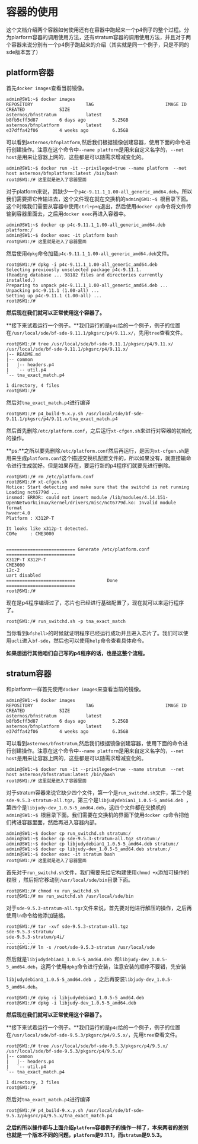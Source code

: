 # 容器的使用

这个文档介绍两个容器如何使用还有在容器中跑起来一个p4例子的整个过程。分为plarform容器的调用使用方法，还有stratum容器的调用使用方法，并且对于两个容器来说分别有一个p4例子跑起来的介绍（其实就是同一个例子，只是不同的sde版本罢了）

## platform容器

首先`docker images`查看当前镜像。

```shell
admin@SW1:~$ docker images
REPOSITORY                    TAG                           IMAGE ID            CREATED             SIZE
asternos/bfnstratum           latest                        b8fb5cff3d87        6 days ago          5.25GB
asternos/bfnplatform          latest                        e37dffa42f06        4 weeks ago         6.35GB
```

可以看到`asternos/bfnplatform`,然后我们根据镜像创建容器，使用下面的命令进行创建操作。注意在这个命令中`--name platform`是用来自定义名字的，`--net host`是用来让容器上网的，这些都是可以随需求增减变化的。

```shell
admin@SW1:~$ docker run -it --privileged=true --name platform  --net host asternos/bfnplatform:latest /bin/bash
root@SW1:/# 这里就是进入了容器里面
```

对于platform来说，其缺少一个`p4c-9.11.1_1.00-all_generic_amd64.deb`，所以我们需要把它传输进去，这个文件现在就在交换机的`admin@SW1:~$ `根目录下面。这个时候我们需要从容器中使用`ctrl+p+q`退出，然后使用`docker cp`命令将文件传输到容器里面去，之后用`docker exec`再进入容器中。

```shell
admin@SW1:~$ docker cp p4c-9.11.1_1.00-all_generic_amd64.deb platform:/
admin@SW1:~$ docker exec -it platform bash
root@SW1:/# 这里就是进入了容器里面
```

然后使用`dpkg`命令加载`p4c-9.11.1_1.00-all_generic_amd64.deb`文件。

```shell
root@SW1:/# dpkg -i p4c-9.11.1_1.00-all_generic_amd64.deb
Selecting previously unselected package p4c-9.11.1.
(Reading database ... 98182 files and directories currently installed.)
Preparing to unpack p4c-9.11.1_1.00-all_generic_amd64.deb ...
Unpacking p4c-9.11.1 (1.00-all) ...
Setting up p4c-9.11.1 (1.00-all) ...
root@SW1:/#
```

**然后现在我们就可以正常使用这个容器了。**

**接下来试着运行一个例子。**我们运行的是`p4c`给的一个例子，例子的位置在`/usr/local/sde/bf-sde-9.11.1/pkgsrc/p4/9.11.x/`，先用`tree`查看文件。

```shell
root@SW1:/# tree /usr/local/sde/bf-sde-9.11.1/pkgsrc/p4/9.11.x/
/usr/local/sde/bf-sde-9.11.1/pkgsrc/p4/9.11.x/
|-- README.md
|-- common
|   |-- headers.p4
|   `-- util.p4
`-- tna_exact_match.p4

1 directory, 4 files
root@SW1:/#
```

然后对`tna_exact_match.p4`进行编译

```shell
root@SW1:/# p4_build-9.x.y.sh /usr/local/sde/bf-sde-9.11.1/pkgsrc/p4/9.11.x/tna_exact_match.p4
```

然后首先删除`/etc/platform.conf`，之后运行`xt-cfgen.sh`来进行对容器的初始化的操作。

**ps:**之所以要先删除`/etc/platform.conf`然后再运行，是因为`xt-cfgen.sh`是用来生成`platform.conf`这个描述交换机配置文件的，所以如果没有，就直接输命令进行生成就好。但是如果存在，要运行新的p4程序们就要先进行删除。

```shell
root@SW1:/# rm /etc/platform.conf
root@SW1:/# xt-cfgen.sh
Notice: Start detecting and make sure that the switchd is not running
Loading nct6779d ...
insmod: ERROR: could not insert module /lib/modules/4.14.151-OpenNetworkLinux/kernel/drivers/misc/nct6779d.ko: Invalid module format
hwver:4.0
Platform : X312P-T

It looks like x312p-t detected.
COMe     : CME3000


========================== Generate /etc/platform.conf ==========================
X312P-T X312P-T
CME3000
i2c-2
uart disabled
==========================            Done             ==========================
root@SW1:/#
```

现在是p4程序编译过了，芯片也已经进行基础配置了，现在就可以来运行程序了。

```shell
root@SW1:/# run_switchd.sh -p tna_exact_match
```

当你看到`bfshell>`的时候就证明程序已经运行成功并且进入芯片了。我们可以使用`ucli`进入`bf-sde`，然后也可以使用`help`命令查看具体命令。

**如果想运行其他咱们自己写的p4程序的话，也是这整个流程。**



## stratum容器

和platform一样首先使用`docker images`来查看当前的镜像。

```shell
admin@SW1:~$ docker images
REPOSITORY                    TAG                           IMAGE ID            CREATED             SIZE
asternos/bfnstratum           latest                        b8fb5cff3d87        6 days ago          5.25GB
asternos/bfnplatform          latest                        e37dffa42f06        4 weeks ago         6.35GB
```

可以看到`asternos/bfnstratum`,然后我们根据镜像创建容器，使用下面的命令进行创建操作。注意在这个命令中`--name platform`是用来自定义名字的，`--net host`是用来让容器上网的，这些都是可以随需求增减变化的。

```shell
admin@SW1:~$ docker run -it --privileged=true --name stratum  --net host asternos/bfnstratum:latest /bin/bash
root@SW1:/# 这里就是进入了容器里面
```

对于stratum容器来说它缺少四个文件，第一个是`run_switchd.sh`文件，第二个是`sde-9.5.3-stratum-all.tgz`，第三个是`libjudydebian1_1.0.5-5_amd64.deb `，第四个是`libjudy-dev_1.0.5-5_amd64.deb`，这四个文件都在交换机的`admin@SW1:~$ `根目录下面。我们需要在交换机的界面下使用`docker cp`命令把他们拷进容器里面，然后再进入容器内部。

```shell
admin@SW1:~$ docker cp run_switchd.sh stratum:/
admin@SW1:~$ docker cp sde-9.5.3-stratum-all.tgz stratum:/
admin@SW1:~$ docker cp libjudydebian1_1.0.5-5_amd64.deb stratum:/
admin@SW1:~$ docker cp libjudy-dev_1.0.5-5_amd64.deb stratum:/
admin@SW1:~$ docker exec -it stratum bash
root@SW1:/# 这里就是进入了容器里面
```

首先对于`run_switchd.sh`文件，我们需要先给它构建使用`chmod +x`添加可操作的权限 ，然后把它移动到`/usr/local/sde/bin`目录下面。

```shell
root@SW1:/# chmod +x run_switchd.sh
root@SW1:/# mv run_switchd.sh /usr/local/sde/bin
```

对于`sde-9.5.3-stratum-all.tgz`文件来说，首先要对他进行解压的操作，之后再使用`ln`命令给他添加链接。

```shell
root@SW1:/# tar -xvf sde-9.5.3-stratum-all.tgz
sde-9.5.3-stratum/
sde-9.5.3-stratum/p4i/
... ... ...
root@SW1:/# ln -s /root/sde-9.5.3-stratum /usr/local/sde
```

然后就是`libjudydebian1_1.0.5-5_amd64.deb `和`libjudy-dev_1.0.5-5_amd64.deb`，这两个使用`dpkg`命令进行安装，注意安装的顺序不要错，先安装

`libjudydebian1_1.0.5-5_amd64.deb `，之后再安装`libjudy-dev_1.0.5-5_amd64.deb`。

```shell
root@SW1:/# dpkg -i libjudydebian1_1.0.5-5_amd64.deb
root@SW1:/# dpkg -i libjudy-dev_1.0.5-5_amd64.deb
```

**然后现在我们就可以正常使用这个容器了。**

**接下来试着运行一个例子。**我们运行的是`p4c`给的一个例子，例子的位置在`/usr/local/sde/bf-sde-9.5.3/pkgsrc/p4/9.5.x/`，先用`tree`查看文件。

```shell
root@SW1:/# tree /usr/local/sde/bf-sde-9.5.3/pkgsrc/p4/9.5.x/
/usr/local/sde/bf-sde-9.5.3/pkgsrc/p4/9.5.x/
|-- common
|   |-- headers.p4
|   `-- util.p4
`-- tna_exact_match.p4

1 directory, 3 files
root@SW1:/#
```

然后对`tna_exact_match.p4`进行编译

```shell
root@SW1:/# p4_build-9.x.y.sh /usr/local/sde/bf-sde-9.5.3/pkgsrc/p4/9.5.x/tna_exact_match.p4
```

**之后的所以操作都与上面介绍`platform`容器例子的操作一样了，本来两者的差别也就是一个版本不同的问题，`platform`是9.11.1，而`stratum`是9.5.3。**
